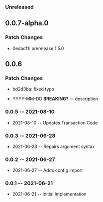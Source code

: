 ### Unreleased

## 0.0.7-alpha.0

### Patch Changes

- 0edadf1: prerelease 1.5.0

## 0.0.6

### Patch Changes

- bd2d3ba: fixed typo

- YYYY-MM-DD **BREAKING?** -- description

### 0.0.5 -- 2021-08-10

- 2021-08-10 -- Updates Transaction Code

### 0.0.3 -- 2021-06-28

- 2021-06-28 -- Repairs argument syntax

### 0.0.2 -- 2021-06-27

- 2021-06-27 -- Adds config import

### 0.0.1 -- 2021-06-21

- 2021-06-21 -- Initial Implementation
